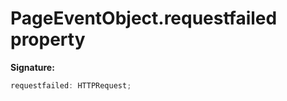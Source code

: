# PageEventObject.requestfailed property

**Signature:**

```typescript
requestfailed: HTTPRequest;
```
